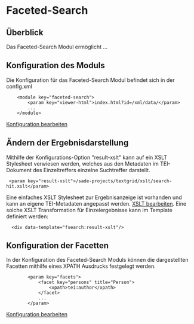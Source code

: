# Faceted-Search

## Überblick
Das Faceted-Search Modul ermöglicht ...

## Konfiguration des Moduls
Die Konfiguration für das Faceted-Search Modul befindet sich in der config.xml 

```
    <module key="faceted-search">
        <param key="viewer-html">index.html?id=/xml/data/</param>
        ...
    </module>

```

[Konfiguration bearbeiten](/exist/apps/eXide/index.html?open=/db/sade-projects/textgrid/config.xml)

## Ändern der Ergebnisdarstellung

Mithilfe der Konfigurations-Option "result-xslt" kann auf ein XSLT Stylesheet verwiesen werden, 
welches aus den Metadaten im TEI-Dokument des Einzeltreffers einzelne Suchtreffer darstellt.
```
 <param key="result-xslt">/sade-projects/textgrid/xslt/search-hit.xslt</param>
```

Eine einfaches XSLT Stylesheet zur Ergebnisanzeige ist vorhanden und kann an eigene TEI-Metadaten angepasst werden.
[XSLT bearbeiten](/exist/apps/eXide/index.html?open=/db/sade-projects/textgrid/xslt/search-hit.xslt). Eine solche 
XSLT Transformation für Einzelergebnisse kann im Template definiert werden:

```
  <div data-template="fsearch:result-xslt"/>
```


## Konfiguration der Facetten

In der Konfiguration des Faceted-Search Moduls können die dargestellten Facetten mithilfe eines XPATH Ausdrucks festgelegt werden.

```
        <param key="facets">
            <facet key="persons" title="Person">
                <xpath>tei:author</xpath>
            </facet>
            ...
        </param>
```
[Konfiguration bearbeiten](/exist/apps/eXide/index.html?open=/db/sade-projects/textgrid/config.xml)


